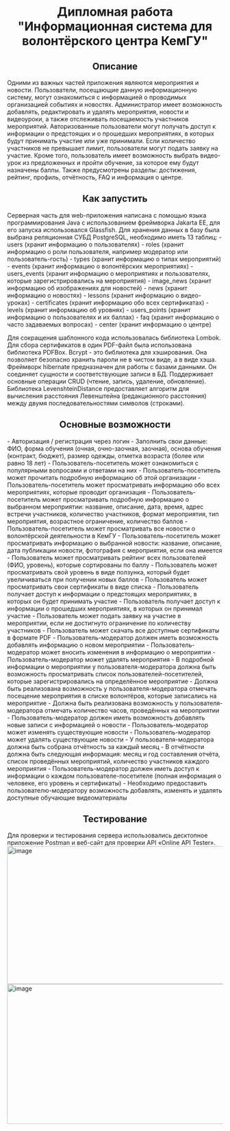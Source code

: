 <h1 align="center">Дипломная работа "Информационная система для волонтёрского центра КемГУ"</h1>

<h2 align="center">Описание</h2>
Одними из важных частей приложения являются мероприятия и новости. Пользователи, посещающие данную информационную систему, могут ознакомиться с информацией о проводимых организацией событиях и новостях. Администратор имеет возможность добавлять, редактировать и удалять мероприятия, новости и видеоуроки, а также отслеживать посещаемость участников мероприятий. Авторизованные пользователи могут получать доступ к информации о предстоящих и о прошедших мероприятиях, в которых будут принимать участие или уже принимали. Если количество участников не превышает лимит, пользователи могут подать заявку на участие. Кроме того, пользователь имеет возможность выбрать видео-урок из предложенных и пройти обучение, за которое ему будут назначены баллы. Также предусмотрены разделы: достижения, рейтинг, профиль, отчётность, FAQ и информация о центре.

<h2 align="center">Как запустить</h2>
Серверная часть для web-приложения написана с помощью языка программирования Java с использованием фреймворка Jakarta EE, для его запуска использовался Glassfish. Для хранения данных в базу была выбрана реляционная СУБД PostgreSQL, необходимо иметь 13 таблиц:
- users (хранит информацию о пользователях)
- roles (хранит информацию о роли пользователя, например модератор или пользователь-гость)
- types (хранит информацию о типах мероприятий)
- events (хранит информацию о волонтёрских мероприятиях)
- users_events (хранит информацию о мероприятиях и пользователях, которые зарегистрировались на мероприятия)
- image_news (хранит информацию об изображениях для новостей)
- news (хранит информацию о новостях)
- lessons (хранит информацию о видео-уроках)
- certificates (хранит информацию обо всех сертификатах)
- levels (хранит информацию об уровнях)
- users_points (хранит информацию о пользователях и их баллах)
- faq (хранит информацию о часто задаваемых вопросах)
- center (хранит информацию о центре)

Для сокращения шаблонного кода использовалась библиотека Lombok. 
Для сбора сертификатов в один PDF-файл была использована библиотека PDFBox.
Bcrypt - это библиотека для хэширования. Она позволяет безопасно хранить пароли не в чистом виде, а в виде хэша.
Фреймворк hibernate предназначен для работы с базами данными. Он соединяет сущности и соответствующие записи в БД. Поддерживает основные операции CRUD (чтение, запись, удаление, обновление).
Библиотека LevenshteinDistance предоставляет алгоритм для вычисления расстояния Левенштейна (редакционного расстояния) между двумя последовательностями символов (строками).

<h2 align="center">Основные возможности</h2>
- Авторизация / регистрация через логин
- Заполнить свои данные: ФИО, форма обучения (очная, очно-заочная, заочная), основа обучения (контракт, бюджет), размер одежды, отметка возраста (более или равно 18 лет)
- Пользователь-посетитель может ознакомиться с популярными вопросами и ответами на них
- Пользователь-посетитель может прочитать подробную информацию об этой организации
- Пользователь-посетитель может просматривать информацию обо всех мероприятиях, которые проводит организация
- Пользователь-посетитель может просматривать подробную информацию о выбранном мероприятии: название, описание, дата, время, адрес встречи участников, количество участников, формат мероприятия, тип мероприятия, возрастное ограничение, количество баллов
- Пользователь-посетитель может просматривать все новости о волонтёрской деятельности в КемГУ
- Пользователь-посетитель может просматривать информацию о выбранной новости: название, описание, дата публикации новости, фотография с мероприятия, если она имеется
- Пользователь может просматривать рейтинг всех пользователей (ФИО, уровень), которые сортированы по баллу
- Пользователь может просматривать свой уровень в виде ползунка, который будет увеличиваться при получении новых баллов
- Пользователь может просматривать свои сертификаты в виде списка
- Пользователь получает доступ к информации о предстоящих мероприятиях, в которых он будет принимать участие
- Пользователь получает доступ к информации о прошедших мероприятиях, в которых он принимал участие
- Пользователь может подать заявку на участие в мероприятии, если не достигнуто ограничение по количеству участников
- Пользователь может скачать все доступные сертификаты в формате PDF
- Пользователь-модератор должен иметь возможность добавлять информацию о новом мероприятии
- Пользователь-модератор может вносить изменения в информацию о мероприятии
- Пользователь-модератор может удалять мероприятия
- В подробной информации о мероприятии у пользователя-модератора должна быть возможность просматривать список пользователей-посетителей, которые зарегистрировались на определённое мероприятие
- Должна быть реализована возможность у пользователя-модератора отмечать посещение мероприятия в списке волонтёров, которые записались на мероприятие
- Должна быть реализована возможность у пользователя-модератора отмечать количество часов, проведённых на мероприятии
- Пользователь-модератор должен иметь возможность добавлять новые записи с информацией о новости
- Пользователь-модератор может изменять существующие новости
- Пользователь-модератор может удалять существующие новости
- У пользователя-модератора должна быть собрана отчётность за каждый месяц 
- В отчётности должна быть следующая информация: месяц и год составления отчёта, список проведённых мероприятий, количество участников каждого мероприятия
- Пользователь-модератор должен иметь доступ к информации о каждом пользователе-посетителе (полная информация о человеке, его уровень и сертификаты)
- Необходимо предоставить пользователю-модератору возможность добавлять, изменять и удалять доступные обучающие видеоматериалы

<h2 align="center">Тестирование</h2>
Для проверки и тестирования сервера использовались десктопное приложение Postman и веб-сайт для проверки API «Online API Tester». 
<img width="653" height="322" alt="image" src="https://github.com/user-attachments/assets/cce24448-2ea0-482b-9033-39b808bb29c6" />
<img width="724" height="327" alt="image" src="https://github.com/user-attachments/assets/a0fea69d-5c21-4c7c-9be5-e4a860ed0e9b" />

